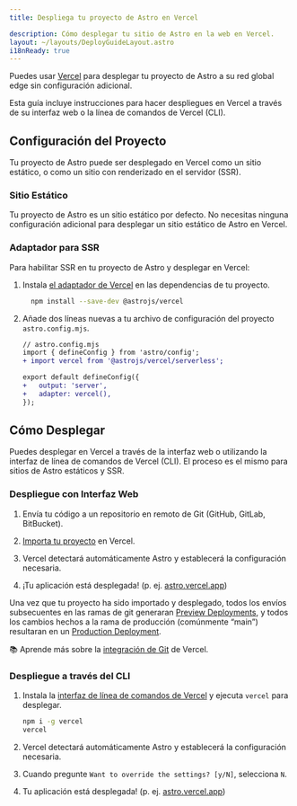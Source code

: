 ```yaml
---
title: Despliega tu proyecto de Astro en Vercel

description: Cómo desplegar tu sitio de Astro en la web en Vercel.
layout: ~/layouts/DeployGuideLayout.astro
i18nReady: true
---
```


Puedes usar [Vercel](http://vercel.com/) para desplegar tu proyecto de Astro a su red global edge sin configuración adicional.


Esta guía incluye instrucciones para hacer despliegues en Vercel a través de su interfaz web o la línea de comandos de Vercel (CLI).

## Configuración del Proyecto

Tu proyecto de Astro puede ser desplegado en Vercel como un sitio estático, o como un sitio con renderizado en el servidor (SSR).


### Sitio Estático

Tu proyecto de Astro es un sitio estático por defecto. No necesitas ninguna configuración adicional para desplegar un sitio estático de Astro en Vercel. 

### Adaptador para SSR

Para habilitar SSR en tu proyecto de Astro y desplegar en Vercel:

1. Instala [el adaptador de Vercel](https://github.com/withastro/astro/tree/main/packages/integrations/vercel) en las dependencias de tu proyecto.

    ```bash
      npm install --save-dev @astrojs/vercel
    ```

1. Añade dos líneas nuevas a tu archivo de configuración del proyecto `astro.config.mjs`.

    ```diff
    // astro.config.mjs
    import { defineConfig } from 'astro/config';
    + import vercel from '@astrojs/vercel/serverless';

    export default defineConfig({
    +   output: 'server',
    +   adapter: vercel(),
    });
    ```

## Cómo Desplegar

Puedes desplegar en Vercel a través de la interfaz web o utilizando la interfaz de línea de comandos de Vercel (CLI). El proceso es el mismo para sitios de Astro estáticos y SSR.

### Despliegue con Interfaz Web

1. Envía tu código a un repositorio en remoto de Git (GitHub, GitLab, BitBucket).

2. [Importa tu proyecto](https://vercel.com/new) en Vercel.
3. Vercel detectará automáticamente Astro y establecerá la configuración necesaria.
4. ¡Tu aplicación está desplegada! (p. ej. [astro.vercel.app](https://astro.vercel.app/))


Una vez que tu proyecto ha sido importado y desplegado, todos los envíos subsecuentes en las ramas de git generaran [Preview Deployments](https://vercel.com/docs/concepts/deployments/environments#preview), y todos los cambios hechos a la rama de producción (comúnmente “main”) resultaran en un [Production Deployment](https://vercel.com/docs/concepts/deployments/environments#production).

📚 Aprende más sobre la [integración de Git](https://vercel.com/docs/concepts/git) de Vercel.


### Despliegue a través del CLI

1. Instala la [interfaz de línea de comandos de Vercel](https://vercel.com/cli) y ejecuta `vercel` para desplegar.

    ```bash
    npm i -g vercel
    vercel
    ```

2. Vercel detectará automáticamente Astro y establecerá la configuración necesaria.
3. Cuando pregunte `Want to override the settings? [y/N]`, selecciona `N`.
4. Tu aplicación está desplegada! (p. ej. [astro.vercel.app](https://astro.vercel.app/))

